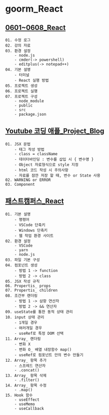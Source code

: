 # goorm_React

## [0601~0608_React](https://www.notion.so/0601-0608_React-3703af79c5594fbdbb1854fb6c3bdad8?pvs=4)
    01. 수정 로그
    02. 강의 자료
    03. 환경 설정
        - node.js
        - cmder(-> powershell)
        - editplus(-> notepad++)
    04. 기본 설명
        - 터미널
        - React 실행 방법
    05. 프로젝트 생성
    06. 프로젝트 실행
    07. 프로젝트 구성
        - node_module
        - public
        - src
        - package.json
    
## [Youtube 코딩 애플_Project_Blog](#)
    01. JSX 문법
        - 태그 작성 방법
        - class = className
        - 데이터바인딩 : 변수를 삽입 시 { 변수명 }
        - Object 자료형식으로 style 지정
        - html 코드 작성 시 주의사항
        - 자료를 잠깐 저장 할 때, 변수 or State 사용
    02. WARNING or ERROR
    03. Component

## [패스트캠퍼스_React](#)
    01. 기본 설명
        - 명령어
        - VSCode 단축키
        - Windows 단축키
        - 웹 작업 환경 사이트
    02. 환경 설정
        - VSCode
        - yarn
        - node.js
    03. 파일 기본 구성
    04. 컴포넌트 생성
        - 방법 1 -> function
        - 방법 2 -> class
    05. JSX 작성 규칙
    06. Propertis_ props
    07. Propertis_ children
    08. 조건부 랜더링
        - 방법 1 -> 삼항 연산자
        - 방법 2 -> && 연산자
    09. useState를 통한 동적 상태 관리
    10. input 상태 관리
        - 1개일 경우
        - 여러개일 경우
        - useRef로 특정 DOM 선택
    11. Array_ 랜더링
        - 변화 X
        - 변화 O_ 배열 내장함수 map()
        - useRef로 컴포넌트 안의 변수 만들기
    12. Array_ 항목 추가
        - 스프레드 연산자
        - .concat()
    13. Array_ 항목 삭제
        - .filter()
    14. Array_ 항목 수정
        - .map()
    15. Hook 함수
        - useEffect
        - useMemo
        - useCallback
